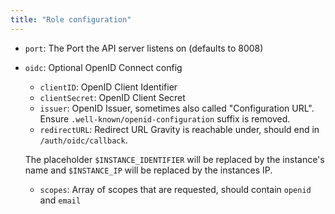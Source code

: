 ```yaml
---
title: "Role configuration"
---
```


- `port`: The Port the API server listens on (defaults to 8008)
- `oidc`: Optional OpenID Connect config

  - `clientID`: OpenID Client Identifier
  - `clientSecret`: OpenID Client Secret
  - `issuer`: OpenID Issuer, sometimes also called "Configuration URL". Ensure `.well-known/openid-configuration` suffix is removed.
  - `redirectURL`: Redirect URL Gravity is reachable under, should end in `/auth/oidc/callback`.

  The placeholder `$INSTANCE_IDENTIFIER` will be replaced by the instance's name and `$INSTANCE_IP` will be replaced by the instances IP.

  - `scopes`: Array of scopes that are requested, should contain `openid` and `email`
